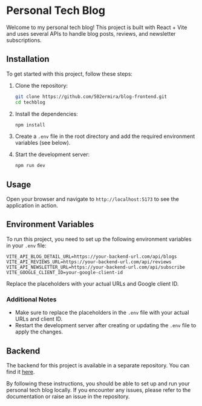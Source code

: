 # Personal Tech Blog

Welcome to my personal tech blog! This project is built with React + Vite and uses several APIs to handle blog posts, reviews, and newsletter subscriptions.

## Installation

To get started with this project, follow these steps:

1. Clone the repository:

    ```sh
    git clone https://github.com/502ermira/blog-frontend.git
    cd techblog
    ```

2. Install the dependencies:

    ```sh
    npm install
    ```

3. Create a `.env` file in the root directory and add the required environment variables (see below).

4. Start the development server:

    ```sh
    npm run dev
    ```

## Usage

Open your browser and navigate to `http://localhost:5173` to see the application in action.

## Environment Variables

To run this project, you need to set up the following environment variables in your `.env` file:

```env
VITE_API_BLOG_DETAIL_URL=https://your-backend-url.com/api/blogs
VITE_API_REVIEWS_URL=https://your-backend-url.com/api/reviews
VITE_API_NEWSLETTER_URL=https://your-backend-url.com/api/subscribe
VITE_GOOGLE_CLIENT_ID=your-google-client-id
```

Replace the placeholders with your actual URLs and Google client ID.

### Additional Notes

- Make sure to replace the placeholders in the `.env` file with your actual URLs and client ID.
- Restart the development server after creating or updating the `.env` file to apply the changes.

## Backend

The backend for this project is available in a separate repository. You can find it [here](https://github.com/502ermira/blog-backend).


By following these instructions, you should be able to set up and run your personal tech blog locally. If you encounter any issues, please refer to the documentation or raise an issue in the repository.
